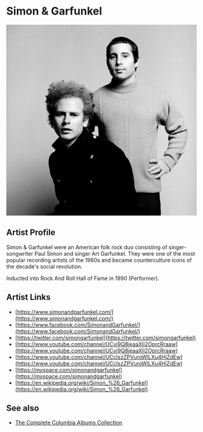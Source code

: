 # Simon & Garfunkel

![](../../assets/artists/Simon_and_Garfunkel.png)

## Artist Profile

Simon & Garfunkel were an American folk rock duo consisting of singer-songwriter Paul Simon and singer Art Garfunkel. They were one of the most popular recording artists of the 1960s and became counterculture icons of the decade's social revolution.

Inducted into Rock And Roll Hall of Fame in 1990 (Performer).

## Artist Links

- [https://www.simonandgarfunkel.com/](https://www.simonandgarfunkel.com/)
- [https://www.facebook.com/SimonandGarfunkel/](https://www.facebook.com/SimonandGarfunkel/)
- [https://twitter.com/simongarfunkel](https://twitter.com/simongarfunkel)
- [https://www.youtube.com/channel/UCvj9Q8jeaaXlj2OprcRraaw](https://www.youtube.com/channel/UCvj9Q8jeaaXlj2OprcRraaw)
- [https://www.youtube.com/channel/UCcIszZPVuroWlLXu4HjZdEw](https://www.youtube.com/channel/UCcIszZPVuroWlLXu4HjZdEw)
- [https://myspace.com/simonandgarfunkel](https://myspace.com/simonandgarfunkel)
- [https://en.wikipedia.org/wiki/Simon_%26_Garfunkel](https://en.wikipedia.org/wiki/Simon_%26_Garfunkel)


## See also

- [The Complete Columbia Albums Collection](The_Complete_Columbia_Albums_Collection.md)
